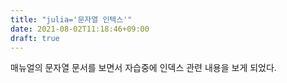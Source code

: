 ```yaml
---
title: "julia='문자열 인텍스'"
date: 2021-08-02T11:18:46+09:00
draft: true
---
```


매뉴얼의  문자열 문서를 보면서 자습중에 인덱스 관련 내용을 보게 되었다.
